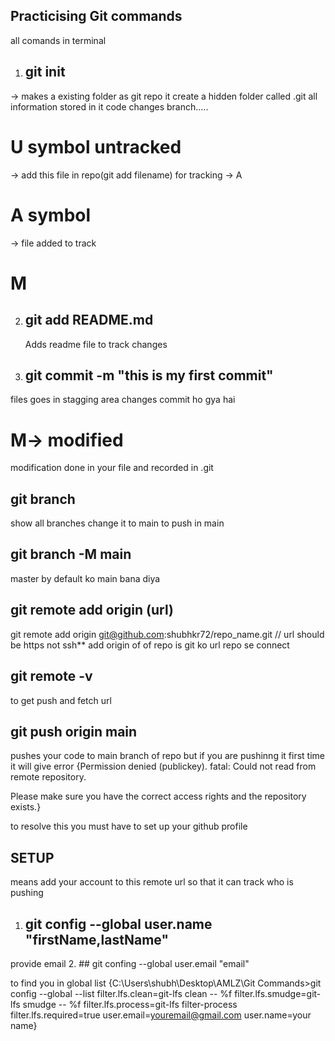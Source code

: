 ## Practicising Git commands
all comands in terminal
1. ## git init
-> makes a existing folder as git repo it create a hidden folder called .git all information stored in it code changes branch.....
# U symbol untracked 
-> add this file in repo(git add filename) for tracking -> A
# A symbol
-> file added to track
# M

2. ## git add README.md
    Adds readme file to track changes

3. ## git commit -m "this is my first commit"
files goes in stagging area
changes commit ho gya hai

# M-> modified 
modification done in your file and recorded in .git

## git branch
show all branches  change it to main to push in main

## git branch -M main
master by default ko main bana diya

## git remote add origin (url)
git remote add origin git@github.com:shubhkr72/repo_name.git
// url should be https not ssh**
add origin of of repo
is git ko url repo  se connect

## git remote -v
to get push and fetch url

## git push origin main
pushes your code to main branch of repo
but if you are pushinng it first time it will give error
{Permission denied (publickey).
fatal: Could not read from remote repository.

Please make sure you have the correct access rights
and the repository exists.}

to resolve this you must have to set up your github profile


## SETUP

means add your account to this remote url so that it can track who is pushing
1. ## git config --global user.name "firstName,lastName"

provide email
2. ## git confing --global user.email "email"

to find you in global list
{C:\Users\shubh\Desktop\AMLZ\Git Commands>git config --global --list
filter.lfs.clean=git-lfs clean -- %f
filter.lfs.smudge=git-lfs smudge -- %f
filter.lfs.process=git-lfs filter-process
filter.lfs.required=true
user.email=youremail@gmail.com
user.name=your name}


